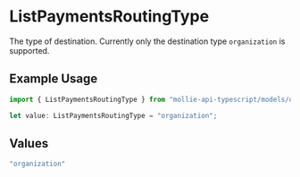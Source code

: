 # ListPaymentsRoutingType

The type of destination. Currently only the destination type `organization` is supported.

## Example Usage

```typescript
import { ListPaymentsRoutingType } from "mollie-api-typescript/models/operations";

let value: ListPaymentsRoutingType = "organization";
```

## Values

```typescript
"organization"
```